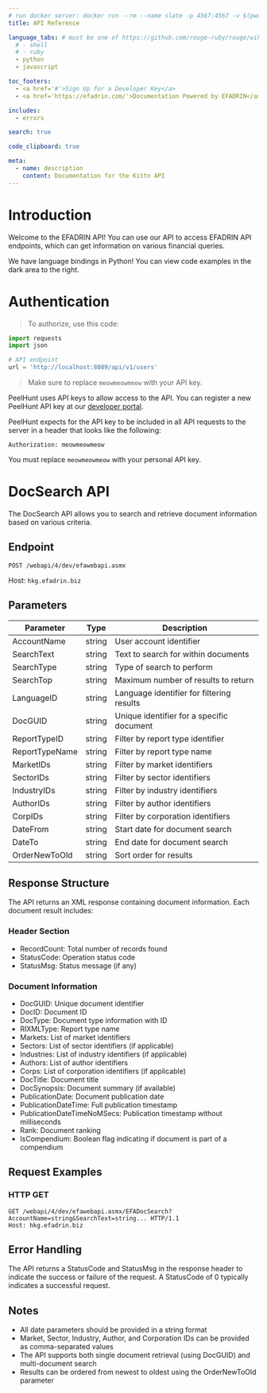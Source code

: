 ```yaml
---
# run docker server: docker run --rm --name slate -p 4567:4567 -v $(pwd)/source:/srv/slate/source slate serve
title: API Reference

language_tabs: # must be one of https://github.com/rouge-ruby/rouge/wiki/List-of-supported-languages-and-lexers
  # - shell
  # - ruby
  - python
  - javascript

toc_footers:
  - <a href='#'>Sign Up for a Developer Key</a>
  - <a href='https://efadrin.com/'>Documentation Powered by EFADRIN</a>

includes:
  - errors

search: true

code_clipboard: true

meta:
  - name: description
    content: Documentation for the Kittn API
---
```


# Introduction

Welcome to the EFADRIN API! You can use our API to access EFADRIN API endpoints, which can get information on various financial queries.

We have language bindings in Python! You can view code examples in the dark area to the right.

# Authentication

> To authorize, use this code:

```python
import requests
import json

# API endpoint
url = 'http://localhost:8089/api/v1/users'


```

> Make sure to replace `meowmeowmeow` with your API key.

PeelHunt uses API keys to allow access to the API. You can register a new PeelHunt API key at our [developer portal](http://172.183.157.113/login).

PeelHunt expects for the API key to be included in all API requests to the server in a header that looks like the following:

`Authorization: meowmeowmeow`

<aside class="notice">
You must replace <code>meowmeowmeow</code> with your personal API key.
</aside>

# DocSearch API

The DocSearch API allows you to search and retrieve document information based on various criteria.

## Endpoint

```
POST /webapi/4/dev/efawebapi.asmx
```

Host: `hkg.efadrin.biz`

## Parameters

| Parameter      | Type   | Description                               |
| -------------- | ------ | ----------------------------------------- |
| AccountName    | string | User account identifier                   |
| SearchText     | string | Text to search for within documents       |
| SearchType     | string | Type of search to perform                 |
| SearchTop      | string | Maximum number of results to return       |
| LanguageID     | string | Language identifier for filtering results |
| DocGUID        | string | Unique identifier for a specific document |
| ReportTypeID   | string | Filter by report type identifier          |
| ReportTypeName | string | Filter by report type name                |
| MarketIDs      | string | Filter by market identifiers              |
| SectorIDs      | string | Filter by sector identifiers              |
| IndustryIDs    | string | Filter by industry identifiers            |
| AuthorIDs      | string | Filter by author identifiers              |
| CorpIDs        | string | Filter by corporation identifiers         |
| DateFrom       | string | Start date for document search            |
| DateTo         | string | End date for document search              |
| OrderNewToOld  | string | Sort order for results                    |

## Response Structure

The API returns an XML response containing document information. Each document result includes:

### Header Section

- RecordCount: Total number of records found
- StatusCode: Operation status code
- StatusMsg: Status message (if any)

### Document Information

- DocGUID: Unique document identifier
- DocID: Document ID
- DocType: Document type information with ID
- RIXMLType: Report type name
- Markets: List of market identifiers
- Sectors: List of sector identifiers (if applicable)
- Industries: List of industry identifiers (if applicable)
- Authors: List of author identifiers
- Corps: List of corporation identifiers (if applicable)
- DocTitle: Document title
- DocSynopsis: Document summary (if available)
- PublicationDate: Document publication date
- PublicationDateTime: Full publication timestamp
- PublicationDateTimeNoMSecs: Publication timestamp without milliseconds
- Rank: Document ranking
- IsCompendium: Boolean flag indicating if document is part of a compendium

## Request Examples

### HTTP GET

```
GET /webapi/4/dev/efawebapi.asmx/EFADocSearch?AccountName=string&SearchText=string... HTTP/1.1
Host: hkg.efadrin.biz
```

## Error Handling

The API returns a StatusCode and StatusMsg in the response header to indicate the success or failure of the request. A StatusCode of 0 typically indicates a successful request.

## Notes

- All date parameters should be provided in a string format
- Market, Sector, Industry, Author, and Corporation IDs can be provided as comma-separated values
- The API supports both single document retrieval (using DocGUID) and multi-document search
- Results can be ordered from newest to oldest using the OrderNewToOld parameter
